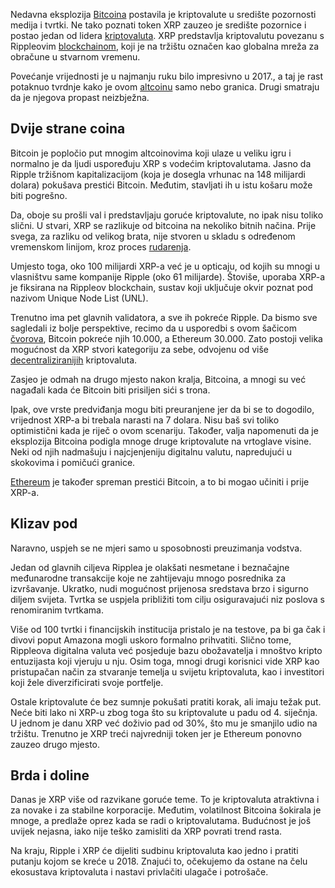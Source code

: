 Nedavna eksplozija [Bitcoina][btc] postavila je kriptovalute u središte pozornosti medija i tvrtki. Ne tako poznati token XRP zauzeo je središte pozornice i postao jedan od lidera [kriptovaluta][cc]. XRP predstavlja kriptovalutu povezanu s Rippleovim [blockchainom][bc], koji je na tržištu označen kao globalna mreža za obračune u stvarnom vremenu.

Povećanje vrijednosti je u najmanju ruku bilo impresivno u 2017., a taj je rast potaknuo tvrdnje kako je ovom [altcoinu][alt] samo nebo granica. Drugi smatraju da je njegova propast neizbježna.

## Dvije strane coina

Bitcoin je popločio put mnogim altcoinovima koji ulaze u veliku igru i normalno je da ljudi uspoređuju XRP s vodećim kriptovalutama. Jasno da Ripple tržišnom kapitalizacijom (koja je dosegla vrhunac na 148 milijardi dolara) pokušava prestići Bitcoin. Međutim, stavljati ih u istu košaru može biti pogrešno.

Da, oboje su prošli val i predstavljaju goruće kriptovalute, no ipak nisu toliko slični. U stvari, XRP se razlikuje od bitcoina na nekoliko bitnih načina. Prije svega, za razliku od velikog brata, nije stvoren u skladu s određenom vremenskom linijom, kroz proces [rudarenja][mine].

Umjesto toga, oko 100 milijardi XRP-a već je u opticaju, od kojih su mnogi u vlasništvu same kompanije Ripple (oko 61 milijarde). Štoviše, uporaba XRP-a je fiksirana na Rippleov blockchain, sustav koji uključuje okvir poznat pod nazivom Unique Node List (UNL).

Trenutno ima pet glavnih validatora, a sve ih pokreće Ripple. Da bismo sve sagledali iz bolje perspektive, recimo da u usporedbi s ovom šačicom [čvorova][node], Bitcoin pokreće njih 10.000, a Ethereum 30.000. Zato postoji velika mogućnost da XRP stvori kategoriju za sebe, odvojenu od više [decentraliziranijih][dec] kriptovaluta.

Zasjeo je odmah na drugo mjesto nakon kralja, Bitcoina, a mnogi su već nagađali kada će Bitcoin biti prisiljen sići s trona.

Ipak, ove vrste predviđanja mogu biti preuranjene jer da bi se to dogodilo, vrijednost XRP-a bi trebala narasti na 7 dolara. Nisu baš svi toliko optimistični kada je riječ o ovom scenariju. Također, valja napomenuti da je eksplozija Bitcoina podigla mnoge druge kriptovalute na vrtoglave visine. Neki od njih nadmašuju i  najcjenjeniju digitalnu valutu, napredujući u skokovima i pomičući granice.

[Ethereum][eth] je također spreman prestići Bitcoin, a to bi mogao učiniti i prije XRP-a.

## Klizav pod

Naravno, uspjeh se ne mjeri samo u sposobnosti preuzimanja vodstva.

Jedan od glavnih ciljeva Ripplea je olakšati nesmetane i beznačajne međunarodne transakcije koje ne zahtijevaju mnogo posrednika za izvršavanje. Ukratko, nudi mogućnost prijenosa sredstava brzo i sigurno diljem svijeta. Tvrtka se uspjela približiti tom cilju osiguravajući niz poslova s renomiranim tvrtkama.

Više od 100 tvrtki i financijskih institucija pristalo je na testove, pa bi ga čak i divovi poput Amazona mogli uskoro formalno prihvatiti. Slično tome, Rippleova digitalna valuta već posjeduje bazu obožavatelja i mnoštvo kripto entuzijasta koji vjeruju u nju. Osim toga, mnogi drugi korisnici vide XRP kao pristupačan način za stvaranje temelja u svijetu kriptovaluta, kao i investitori koji žele diverzificirati svoje portfelje.

Ostale kriptovalute će bez sumnje pokušati pratiti korak, ali imaju težak put. Neće biti lako ni XRP-u zbog toga što su kriptovalute u padu od 4. siječnja. U jednom je danu XRP već doživio pad od 30%, što mu je smanjilo udio na tržištu. Trenutno je XRP treći najvredniji token jer je Ethereum ponovno zauzeo drugo mjesto.

## Brda i doline

Danas je XRP više od razvikane goruće teme. To je kriptovaluta atraktivna i za novake i za stabilne korporacije. Međutim, volatilnost Bitcoina šokirala je mnoge, a predlaže oprez kada se radi o kriptovalutama. Budućnost je još uvijek nejasna, iako nije teško zamisliti da XRP povrati trend rasta.

Na kraju, Ripple i XRP će dijeliti sudbinu kriptovaluta kao jedno i pratiti putanju kojom se kreće u 2018. Znajući to, očekujemo da ostane na čelu ekosustava kriptovaluta i nastavi privlačiti ulagače i potrošače.

[cc]: https://bitfalls.com/hr/2017/08/20/cryptocurrency/
[bc]: https://bitfalls.com/hr/2017/08/20/blockchain-explained-blockchain-works/
[btc]: https://bitfalls.com/hr/2017/09/01/send-receive-bitcoin/
[alt]: https://bitfalls.com/hr/glossary/#alt-coins
[node]: https://bitfalls.com/hr/2017/11/26/whats-bitcoin-node-mining-vs-validation/
[dec]: https://bitfalls.com/hr/glossary/#decentralized
[eth]: https://bitfalls.com/hr/2017/09/19/what-ethereum-compare-to-bitcoin/
[mine]: https://bitfalls.com/hr/glossary/#mining











